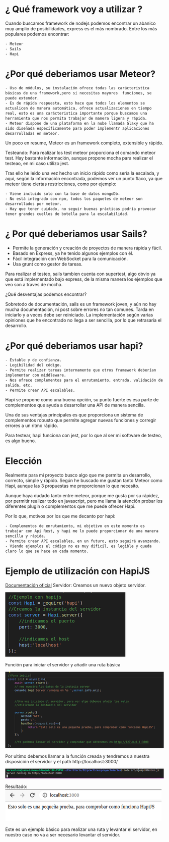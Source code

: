 # ¿ Qué framework voy a utilizar ?
Cuando buscamos framework de nodejs podemos encontrar un abanico muy amplio de posibilidades, express es el más nombrado.
Entre los más populares podemos encontrar:

    - Meteor
    - Sails
    - Hapi



# ¿Por qué deberiamos usar Meteor?
    - Uso de módulos, su instalación ofrece todas las carácteristica básicas de una framework,pero si necesitas mayores  funciones, se puede extender.
    - Es de rápida respuesta, esto hace que todos los elementos se actualicen de manera automática, ofrece actualizaciones en tiempo real, esto es una carácteristica importante porque buscamos una herramienta que nos permita trabajar de manera ligera y rápida.
    - Meteor dispone de una plataforma en la nube llamada Glaxy que ha sido diseñada específicamente para poder implementr aplicaciones desarrolladas en meteor.

Un poco en resume, Meteor es un framework completo, extensible y rápido.

Testeando:
Para realizar los test meteor proporciona el comando meteor test. Hay bastante información, aunque propone mocha para realizar el testeao, en mi caso utilizo jest. 

Tras ello he leido una vez hecho un inicio rápido como sería la escalada, y aquí, según la información encontrada, podemos ver un punto flaco, ya que meteor tiene ciertas restricciones, como por ejemplo:

    - Viene incluido solo con la base de datos mongoDb.
    - No está integrado con npm, todos los paquetes de meteor son desarrollados por meteor.
    - Hay que tener cuidado, no seguir buenas prácticas podría provocar tener grandes cuellos de botella para la escalabilidad.

# ¿ Por qué deberiamos usar Sails?
 - Permite la generación y creación de proyectos de manera rápida y fácil.
 - Basado en Express, ya he tenido algunos ejemplos con él.
 - Fácil integración con WebSocket para la comunicación.
 - Usa grunt como gestor de tareas.

Para realizar el testeo, sails tambien cuenta con supertest, algo obvio ya que está implementado bajo express, de la misma manera los ejemplos que veo son a traves de mocha.

¿Qué desventajas podemos encontrar?

Sobretodo de documentación, sails es un framework joven, y aún no hay mucha documentación, ni post sobre errores no tan comunes.
Tarda en iniciarlo y a veces debe ser reiniciado.
La implementación según varias opiniones que he encontrado no llega a ser sencilla, por lo que retrasaría el desarrollo. 
 


# ¿Por qué deberiamos usar hapi?
    - Estable y de confianza.
    - Legibilidad del código. 
    - Permite realizar tareas internamente que otros framework deberían implementar con middleware.
    - Nos ofrece complementos para el enrutamiento, entrada, validación de salida, etc. 
    - Permite crear API escalables.

Hapi se propone como una buena opción, su punto fuerte es esa parte de complementos que ayuda a desarrollar una API de manera sencilla.

Una de sus ventajas principales es que proporciona un sistema de complementos robusto que permite agregar nuevas funciones y corregir errores a un ritmo rápido.

Para testear, hapi funciona con jest, por lo que al ser mi software de testeo, es algo bueno.


# Elección

Realmente para mi proyecto busco algo que me permita un desarrollo, correcto, simple y rápido. Según he buscado me gustan tanto Meteor como Hapi, aunque las 3 propuestas me proporcionan lo que necesito.

Aunque haya dudado tanto entre meteor, porque me gusta por su rápidez, por permitir realizar todo en javascript, pero me llama la atención probar los diferentes plugin o complementos que me puede ofrecer Hapi.

Por lo que, motivos por los que me decanto por hapi:

    - Complementos de enrutamiento, mi objetivo en este momento es trabajar con Api Rest, y hapi me lo puede proporcionar de una manera sencilla y rápida.
    - Permite crear API escalables, en un futuro, esto seguirá avanzando.
    - Viendo ejemplos el código no es muy dificil, es legible y queda claro lo que se hace en cada momento.



# Ejemplo de utilización con HapiJS
[Documentación oficial](https://hapi.dev/tutorials/?lang=en_US#-creating-a-server)
Servidor:
Creamos un nuevo objeto servidor.

![](pic/ejemploB1.png)

Función para iniciar el servidor y añadir una ruta básica

![](pic/ejemploB2.png)


Por ultimo debemos llamar a la función creada y tendremos a nuestra disposición el servidor y el path http://localhost:3000/

![](pic/ejemploBI.png)


Resultado: 
![](pic/resultadoEjemplo.png)


Este es un ejemplo básico para realizar una ruta y levantar el servidor, en nuestro caso no va a ser necesario levantar el servidor.



